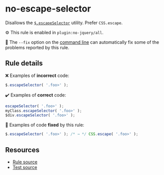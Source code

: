 # no-escape-selector

Disallows the [`$.escapeSelector`](https://api.jquery.com/jQuery.escapeSelector/) utility. Prefer `CSS.escape`.

⚙️ This rule is enabled in `plugin:no-jquery/all`.

🔧 The `--fix` option on the [command line](https://eslint.org/docs/user-guide/command-line-interface#fixing-problems) can automatically fix some of the problems reported by this rule.

## Rule details

❌ Examples of **incorrect** code:
```js
$.escapeSelector( '.foo>' );
```

✔️ Examples of **correct** code:
```js
escapeSelector( '.foo>' );
myClass.escapeSelector( '.foo>' );
$div.escapeSelector( '.foo>' );
```

🔧 Examples of code **fixed** by this rule:
```js
$.escapeSelector( '.foo>' ); /* → */ CSS.escape( '.foo>' );
```

## Resources

* [Rule source](/src/rules/no-escape-selector.js)
* [Test source](/src/tests/no-escape-selector.js)
